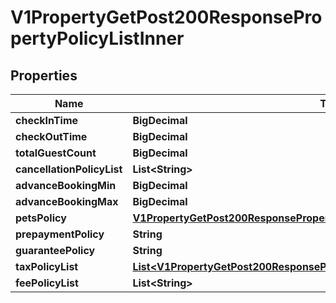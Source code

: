

# V1PropertyGetPost200ResponsePropertyPolicyListInner


## Properties

| Name | Type | Description | Notes |
|------------ | ------------- | ------------- | -------------|
|**checkInTime** | **BigDecimal** |  |  [optional] |
|**checkOutTime** | **BigDecimal** |  |  [optional] |
|**totalGuestCount** | **BigDecimal** |  |  [optional] |
|**cancellationPolicyList** | **List&lt;String&gt;** |  |  [optional] |
|**advanceBookingMin** | **BigDecimal** |  |  [optional] |
|**advanceBookingMax** | **BigDecimal** |  |  [optional] |
|**petsPolicy** | [**V1PropertyGetPost200ResponsePropertyPolicyListInnerPetsPolicy**](V1PropertyGetPost200ResponsePropertyPolicyListInnerPetsPolicy.md) |  |  [optional] |
|**prepaymentPolicy** | **String** |  |  [optional] |
|**guaranteePolicy** | **String** |  |  [optional] |
|**taxPolicyList** | [**List&lt;V1PropertyGetPost200ResponsePropertyPolicyListInnerTaxPolicyListInner&gt;**](V1PropertyGetPost200ResponsePropertyPolicyListInnerTaxPolicyListInner.md) |  |  [optional] |
|**feePolicyList** | **List&lt;String&gt;** |  |  [optional] |



